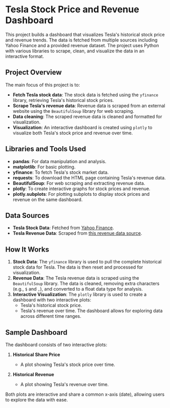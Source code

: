 # Tesla Stock Price and Revenue Dashboard

This project builds a dashboard that visualizes Tesla's historical stock price and revenue trends. The data is fetched from multiple sources including Yahoo Finance and a provided revenue dataset. The project uses Python with various libraries to scrape, clean, and visualize the data in an interactive format.

## Project Overview

The main focus of this project is to:

- **Fetch Tesla stock data**: The stock data is fetched using the `yfinance` library, retrieving Tesla's historical stock prices.
- **Scrape Tesla's revenue data**: Revenue data is scraped from an external website using the `BeautifulSoup` library for web scraping.
- **Data cleaning**: The scraped revenue data is cleaned and formatted for visualization.
- **Visualization**: An interactive dashboard is created using `plotly` to visualize both Tesla's stock price and revenue over time.

## Libraries and Tools Used

- **pandas**: For data manipulation and analysis.
- **matplotlib**: For basic plotting.
- **yfinance**: To fetch Tesla's stock market data.
- **requests**: To download the HTML page containing Tesla's revenue data.
- **BeautifulSoup**: For web scraping and extracting revenue data.
- **plotly**: To create interactive graphs for stock prices and revenue.
- **plotly.subplots**: For plotting subplots to display stock prices and revenue on the same dashboard.

## Data Sources

- **Tesla Stock Data**: Fetched from [Yahoo Finance](https://finance.yahoo.com/).
- **Tesla Revenue Data**: Scraped from [this revenue data source](https://cf-courses-data.s3.us.cloud-object-storage.appdomain.cloud/IBMDeveloperSkillsNetwork-PY0220EN-SkillsNetwork/labs/project/revenue.htm).

## How It Works

1. **Stock Data**: The `yfinance` library is used to pull the complete historical stock data for Tesla. The data is then reset and processed for visualization.
2. **Revenue Data**: The Tesla revenue data is scraped using the `BeautifulSoup` library. The data is cleaned, removing extra characters (e.g., `$` and `,`), and converted to a float data type for analysis.
3. **Interactive Visualization**: The `plotly` library is used to create a dashboard with two interactive plots:
    - Tesla's historical stock price.
    - Tesla's revenue over time.
    The dashboard allows for exploring data across different time ranges.

## Sample Dashboard

The dashboard consists of two interactive plots:

1. **Historical Share Price**
   - A plot showing Tesla's stock price over time.

2. **Historical Revenue**
   - A plot showing Tesla's revenue over time.

Both plots are interactive and share a common x-axis (date), allowing users to explore the data with ease.
